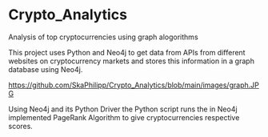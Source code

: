 # Crypto_Analytics
Analysis of top cryptocurrencies using graph alogorithms

This project uses Python and Neo4j to get data from APIs from different websites on cryptocurrency markets and stores this information in a graph database using Neo4j.

https://github.com/SkaPhilipp/Crypto_Analytics/blob/main/images/graph.JPG

Using Neo4j and its Python Driver the Python script runs the in Neo4j implemented PageRank Algorithm to give cryptocurrencies respective scores.
